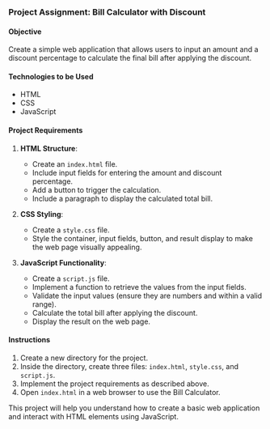 ### Project Assignment: Bill Calculator with Discount

#### Objective
Create a simple web application that allows users to input an amount and a discount percentage to calculate the final bill after applying the discount.

#### Technologies to be Used
- HTML
- CSS
- JavaScript

#### Project Requirements
1. **HTML Structure**:
   - Create an `index.html` file.
   - Include input fields for entering the amount and discount percentage.
   - Add a button to trigger the calculation.
   - Include a paragraph to display the calculated total bill.

2. **CSS Styling**:
   - Create a `style.css` file.
   - Style the container, input fields, button, and result display to make the web page visually appealing.

3. **JavaScript Functionality**:
   - Create a `script.js` file.
   - Implement a function to retrieve the values from the input fields.
   - Validate the input values (ensure they are numbers and within a valid range).
   - Calculate the total bill after applying the discount.
   - Display the result on the web page.

#### Instructions
1. Create a new directory for the project.
2. Inside the directory, create three files: `index.html`, `style.css`, and `script.js`.
3. Implement the project requirements as described above.
4. Open `index.html` in a web browser to use the Bill Calculator. 

This project will help you understand how to create a basic web application and interact with HTML elements using JavaScript.
